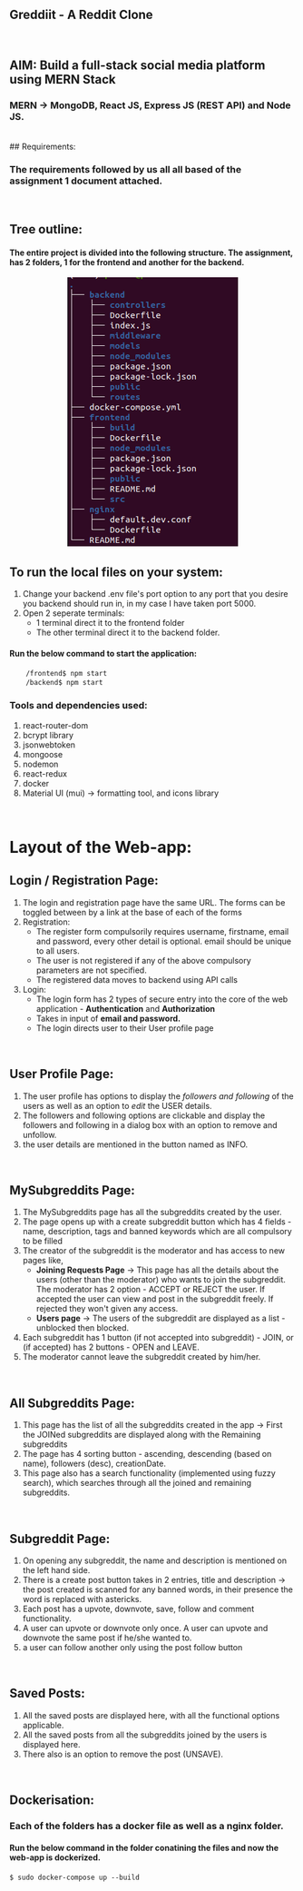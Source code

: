 ## Greddiit - A Reddit Clone
<br/>

## AIM: Build a full-stack social media platform using MERN Stack

### MERN -> MongoDB, React JS, Express JS (REST API) and Node JS.
<br/>
## Requirements: 

### The requirements followed by us all all based of the assignment 1 document attached.
<br/>


## Tree outline:
#### The entire project is divided into the following structure. The assignment, has 2 folders, 1 for the frontend and another for the backend.


<center><img src=./frontend/images/tree.png /></center>


## To run the local files on your system:
<ol>
<li> Change your backend .env file's port option to any port that you desire you backend should run in, in my case I have taken port 5000.</li>
<li> Open 2 seperate terminals:
<ul>
<li> 1 terminal direct it to the frontend folder </li>
<li> The other terminal direct it to the backend folder. </li>
</ul>
</li>
</ol>

#### Run the below command to start the application:

``` 
    /frontend$ npm start
    /backend$ npm start
```

### Tools and dependencies used:
<ol>
<li>react-router-dom</li>
<li>bcrypt library</li>
<li>jsonwebtoken</li>
<li>mongoose</li>
<li>nodemon</li>
<li>react-redux</li>
<li>docker</li>
<li>Material UI (mui) -> formatting tool, and icons library</li>
</ol>

<br/>

# Layout of the Web-app:

## Login / Registration Page:

<ol>
<li> The login and registration page have the same URL. The forms can be toggled between by a link at the base of each of the forms </li>
<li> Registration:
<ul>
<li> The register form compulsorily requires username, firstname, email and password, every other detail is optional. email should be unique to all users. </li>
<li> The user is not registered if any of the above compulsory parameters are not specified.</li>
<li> The registered data moves to backend using API calls</li>
</ul>
 </li>
<li> Login:
<ul>
<li> The login form has 2 types of secure entry into the core of the web application - <strong>Authentication</strong> and <strong> Authorization </strong></li>
<li>Takes in input of <strong>email and password.</strong></li>
<li> The login directs user to their User profile page</li>
</ul>
</li>
</ol>
<br/>

## User Profile Page:

<ol>
<li> The user profile has options to display the <em>followers and following</em> of the users as well as an option to <em>edit </em>the USER details.</li>
<li> The followers and following options are clickable and display the followers and following in a dialog box with an option to remove and unfollow. </li>
<li> the user details are mentioned in the button named as INFO. </li>
</ol>

<br/>

## MySubgreddits Page:

 <ol>
 <li> The MySubgreddits page has all the subgreddits created by the user.</li>
 <li> The page opens up with a create subgreddit button which has 4 fields - name, description, tags and banned keywords which are all compulsory to be filled</li>
 <li> The creator of the subgreddit is the moderator and has access to new pages like,
 <ul>
 <li> <strong>Joining Requests Page</strong> -> This page has all the details about the users (other than the moderator) who wants to join the subgreddit. The moderator has 2 option - ACCEPT or REJECT the user. If accepted the user can view and post in the subgreddit freely. If rejected they won't given any access.</li>
 <li> <strong>Users page</strong> -> The users of the subgreddit are displayed as a list - unblocked then blocked. </li>
 </ul>
 </li>
 <li> Each subgreddit has 1 button (if not accepted into subgreddit) - JOIN, or (if accepted) has 2 buttons - OPEN and LEAVE. </li>
 <li> The moderator cannot leave the subgreddit created by him/her.</li>
 </ol>


<br/>

 ## All Subgreddits Page:

 <ol>
 <li> This page has the list of all the subgreddits created in the app -> First the JOINed subgreddits are displayed along with the Remaining subgreddits </li>
 <li> The page has 4 sorting button - ascending, descending (based on name), followers (desc), creationDate.</li>
 <li> This page also has a search functionality (implemented using fuzzy search), which searches through all the joined and remaining subgreddits.</li>
 </ol>

<br/>

 ## Subgreddit Page:

 <ol>
 <li>On opening any subgreddit, the name and description is mentioned on the left hand side.</li>
 <li>There is a create post button takes in 2 entries, title and description -> the post created is scanned for any banned words, in their presence the word is replaced with astericks.</li>
 <li> Each post has a upvote, downvote, save, follow and comment functionality.</li>
 <li> A user can upvote or downvote only once. A user can upvote and downvote the same post if he/she wanted to.</li>
 <li> a user can follow another only using the post follow button</li>
 </ol>

<br/>

 ## Saved Posts:
  <ol>
  <li> All the saved posts are displayed here, with all the functional options applicable.</li>
  <li> All the saved posts from all the subgreddits joined by the users is displayed here.</li>
  <li> There also is an option to remove the post (UNSAVE).</li>
  </ol>

<br/>

## Dockerisation: 

###  Each of the folders has a docker file as well as a nginx folder.

#### Run the below command in the folder conatining the files and now the web-app is dockerized.
```
$ sudo docker-compose up --build
```












